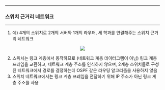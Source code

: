 -----
### 스위치 근거리 네트워크
-----
1. 예) 4개의 스위치로 2개의 서버와 1개의 라우터, 세 학과를 연결해주는 스위치 근거리 네트워크
<div align="center">
<img src="https://github.com/user-attachments/assets/9ee5ef8b-82f3-4ae0-94e3-e7934ed1dfd9">
</div>

2. 스위치는 링크 계층에서 동작하므로 (네트워크 계층 데이터그램이 아님) 링크 계층 프레임을 교환하고, 네트워크 계층 주소를 인식하지 않으며, 2계층 스위치들로 구성된 네트워크에서 경로를 결정하는데 OSPF 같은 라우팅 알고리즘을 사용하지 않음
3. 스위치 네트워크에서는 링크 계층 프레임을 전달하기 위해 IP 주소가 아닌 링크 계층 주소를 사용
